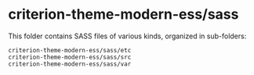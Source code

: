 # criterion-theme-modern-ess/sass

This folder contains SASS files of various kinds, organized in sub-folders:

    criterion-theme-modern-ess/sass/etc
    criterion-theme-modern-ess/sass/src
    criterion-theme-modern-ess/sass/var
